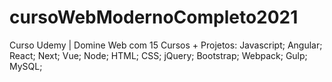 # cursoWebModernoCompleto2021
Curso Udemy | Domine Web com 15 Cursos + Projetos: Javascript; Angular; React; Next; Vue; Node; HTML; CSS; jQuery; Bootstrap; Webpack; Gulp; MySQL;
